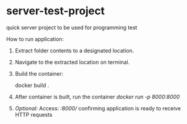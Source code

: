 # server-test-project
quick server project to be used for programming test

How to run application:
1. Extract folder contents to a designated location.
2. Navigate to the extracted location on terminal.
3. Build the container: 

    docker build .

4. After container is built, run the container
    _docker run -p 8000:8000 <container id>_
5. _Optional:_ Access: _<serverip>:8000/_ confirming application is ready to receive HTTP requests
